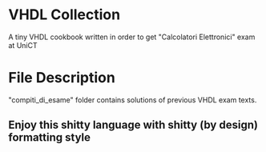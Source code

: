 # VHDL Collection
A tiny VHDL cookbook written in order to get "Calcolatori Elettronici" exam at UniCT

# File Description
"compiti_di_esame" folder contains solutions of previous VHDL exam texts.



## Enjoy this shitty language with shitty (by design) formatting style
